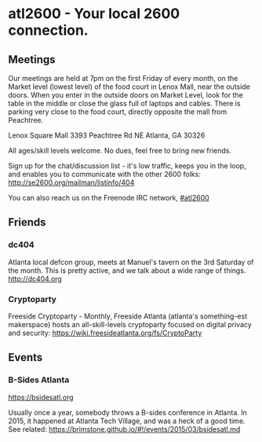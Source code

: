 atl2600 - Your local 2600 connection.
=======

Meetings
--------

Our meetings are held at 7pm on the first Friday of every month, on the
Market level (lowest level) of the food court in Lenox Mall, near the
outside doors. When you enter in the outside doors on Market Level, look
for the table in the middle or close the glass full of laptops and cables.
There is parking very close to the food court, directly opposite the mall
from Peachtree.

Lenox Square Mall
3393 Peachtree Rd NE
Atlanta, GA 30326

All ages/skill levels welcome. No dues, feel free to bring new friends.

Sign up for the chat/discussion list - it's low traffic, keeps you in
the loop, and enables you to communicate with the other 2600 folks:
http://se2600.org/mailman/listinfo/404

You can also reach us on the Freenode IRC network, [#atl2600](https://webchat.freenode.net/?channels=%23atl2600)

Friends
-------

### dc404

 Atlanta local defcon group, meets at Manuel's tavern on the
 3rd Saturday of the month. This is pretty active, and we
 talk about a wide range of things. http://dc404.org

### Cryptoparty

 Freeside Cryptoparty - Monthly, Freeside Atlanta (atlanta's
 something-est makerspace) hosts an all-skill-levels cryptoparty focused
 on digital privacy and security:
 https://wiki.freesideatlanta.org/fs/CryptoParty

Events
------

### B-Sides Atlanta

https://bsidesatl.org

Usually once a year, somebody throws a B-sides conference in Atlanta. In 2015, it
happened at Atlanta Tech Village, and was a heck of a good time. See related:
https://brimstone.github.io/#!/events/2015/03/bsidesatl.md

